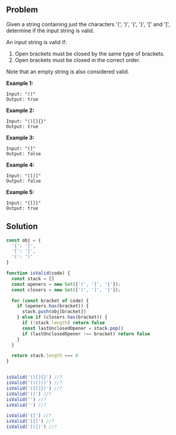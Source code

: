 ## Problem

Given a string containing just the characters '(', ')', '{', '}', '[' and ']',
determine if the input string is valid.

An input string is valid if:

1. Open brackets must be closed by the same type of brackets.
2. Open brackets must be closed in the correct order.

Note that an empty string is also considered valid.

**Example 1:**

```
Input: "()"
Output: true
```

**Example 2:**

```
Input: "()[]{}"
Output: true
```

**Example 3:**

```
Input: "(]"
Output: false
```

**Example 4:**

```
Input: "([)]"
Output: false
```

**Example 5:**

```
Input: "{[]}"
Output: true
```

## Solution

```javascript
const obj = {
  '{': '}',
  '[': ']',
  '(': ')'
}

function isValid(code) {
  const stack = []
  const openers = new Set(['(', '[', '{']);
  const closers = new Set([')', ']', '}']);

  for (const bracket of code) {
    if (openers.has(bracket)) {
      stack.push(obj[bracket])
    } else if (closers.has(bracket)) {
      if (!stack.length) return false
      const lastUnclosedOpener = stack.pop()
      if (lastUnclosedOpener !== bracket) return false
    } 
  }

  return stack.length === 0
}


isValid('()[]{}') //?
isValid('((()))') //?
isValid('({[]})') //?
isValid('()') //?
isValid('') //?
isValid('') //?

isValid('{]') //?
isValid('[{]') //?
isValid('[(])') //?
```
